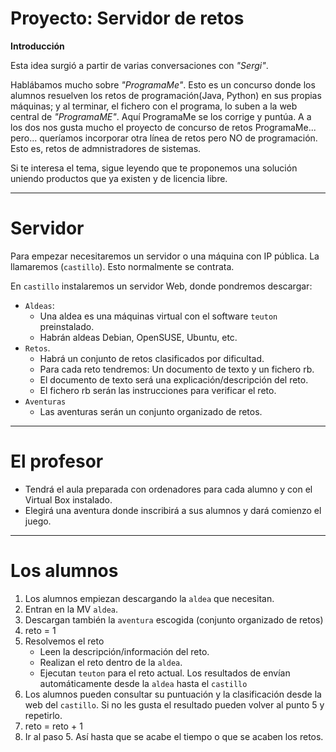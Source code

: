 
# Proyecto: Servidor de retos

**Introducción**

Esta idea surgió a partir de varias conversaciones con _"Sergi"_.

Hablábamos mucho sobre _"ProgramaMe"_. Esto es un concurso donde los alumnos resuelven los retos de programación(Java, Python) en sus propias máquinas; y al terminar, el fichero con el programa, lo suben a la web central de _"ProgramaME"_. Aquí ProgramaMe se los corrige y puntúa.
A a los dos nos gusta mucho el proyecto de concurso de retos ProgramaMe... pero... queríamos incorporar otra línea de retos pero NO de programación. Esto es, retos de admnistradores de sistemas.

Si te interesa el tema, sigue leyendo que te proponemos una solución uniendo productos que ya existen y de licencia libre.

---

# Servidor

Para empezar necesitaremos un servidor o una máquina con IP pública.
La llamaremos (`castillo`). Esto normalmente se contrata.

En `castillo` instalaremos un servidor Web, donde pondremos descargar:
* `Aldeas`:
    * Una aldea es una máquinas virtual con el software `teuton` preinstalado.
    * Habrán aldeas Debian, OpenSUSE, Ubuntu, etc.
* `Retos`.
    * Habrá un conjunto de retos clasificados por dificultad.
    * Para cada reto tendremos: Un documento de texto y un fichero rb.
    * El documento de texto será una explicación/descripción del reto.
    * El fichero rb serán las instrucciones para verificar el reto.
* `Aventuras`
    * Las aventuras serán un conjunto organizado de retos.

---

# El profesor

* Tendrá el aula preparada con ordenadores para cada alumno y con el Virtual Box instalado.
* Elegirá una aventura donde inscribirá a sus alumnos y dará comienzo el juego.

---

# Los alumnos

1. Los alumnos empiezan descargando la `aldea` que necesitan.
2. Entran en la MV `aldea`.
3. Descargan también la `aventura` escogida (conjunto organizado de retos)
4. reto = 1
5. Resolvemos el reto
    * Leen la descripción/información del reto.
    * Realizan el reto dentro de la `aldea`.
    * Ejecutan `teuton` para el reto actual. Los resultados de envían automáticamente desde la `aldea` hasta el `castillo`
6. Los alumnos pueden consultar su puntuación y la clasificación desde la web del `castillo`. Si no les gusta el resultado pueden volver al punto 5 y repetirlo.
7. reto = reto + 1
8. Ir al paso 5. Así hasta que se acabe el tiempo o que se acaben los retos.
